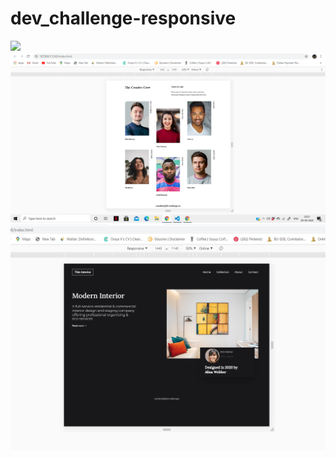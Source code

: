 # dev_challenge-responsive
<p>
<img src="404-not-fond/assest/404-Website-Desktop-size- assest.jpg" >
<img src="My-team-page/Assest/team-work-desktop-size.png">
<img src="Interior Consultant/Assest/devchallenges-desktop size.jpg">
</p>

